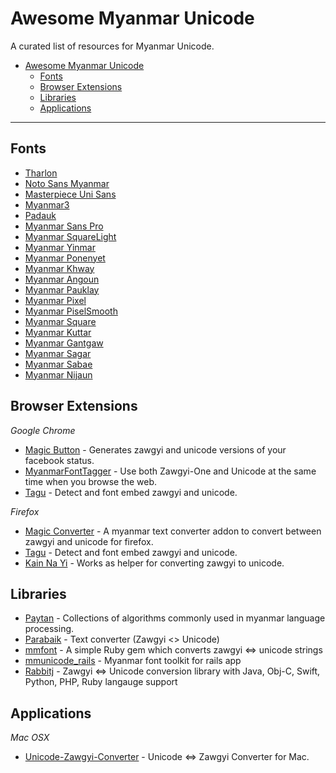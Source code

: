 # Awesome Myanmar Unicode

A curated list of resources for Myanmar Unicode.

- [Awesome Myanmar Unicode](#awesome-myanmar-unicode)
  - [Fonts](#fonts)
  - [Browser Extensions](#browser-extensions)
  - [Libraries](#libraries)
  - [Applications](#applications)

---

## Fonts

* [Tharlon](https://code.google.com/p/tharlon-font/)
* [Noto Sans Myanmar](http://www.google.com/get/noto/#/family/noto-sans-mymr)
* [Masterpiece Uni Sans](http://prahita.sourceforge.net/)
* [Myanmar3](http://code.google.com/p/myanmar3source/)
* [Padauk](http://scripts.sil.org/cms/scripts/page.php?site_id=nrsi&id=Padauk)
* [Myanmar Sans Pro](http://fonts.gstatic.com/ea/myanmarsanspro/v4/download.zip)
* [Myanmar SquareLight](https://github.com/khmertype/MyanmarSquareLight)
* [Myanmar Yinmar](https://github.com/khmertype/MyanmarYinmar)
* [Myanmar Ponenyet](https://github.com/khmertype/MyanmarPonenyet)
* [Myanmar Khway](https://github.com/khmertype/MyanmarKhway)
* [Myanmar Angoun](https://github.com/khmertype/MyanmarAngoun)
* [Myanmar Pauklay](https://github.com/khmertype/MyanmarPauklay)
* [Myanmar Pixel](https://github.com/khmertype/MyanmarPixel)
* [Myanmar PiselSmooth](https://github.com/khmertype/MyanmarPixelSmooth)
* [Myanmar Square](https://github.com/khmertype/MyanmarSquare)
* [Myanmar Kuttar](https://github.com/khmertype/MyanmarKuttar)
* [Myanmar Gantgaw](https://github.com/khmertype/MyanmarGantgaw)
* [Myanmar Sagar](https://github.com/khmertype/MyanmarSagar)
* [Myanmar Sabae](https://github.com/khmertype/MyanmarSabae)
* [Myanmar Nijaun](https://github.com/khmertype/MyanmarNjaun)

## Browser Extensions

*Google Chrome*

* [Magic Button](https://chrome.google.com/webstore/detail/magic-button/anonbddkeifgmiekhengieaajehcpdcg) - Generates zawgyi and unicode versions of your facebook status.
* [MyanmarFontTagger](https://chrome.google.com/webstore/detail/myanmarfonttagger/ildjeipiccodnhbpjebhhodledejdeip) - Use both Zawgyi-One and Unicode at the same time when you browse the web.
* [Tagu](https://chrome.google.com/webstore/detail/tagu/ddjpcdpfemhkibhpmgcdbfajdhgpegdk) - Detect and font embed zawgyi and unicode.

*Firefox*

* [Magic Converter](https://addons.mozilla.org/en-US/firefox/addon/magicconverter/) - A myanmar text converter addon to convert between zawgyi and unicode for firefox.
* [Tagu](https://addons.mozilla.org/en-US/firefox/addon/tagu/) - Detect and font embed zawgyi and unicode.
* [Kain Na Yi](https://addons.mozilla.org/en-US/firefox/addon/kain-na-yi-plug-in/) - Works as helper for converting zawgyi to unicode.

## Libraries

* [Paytan](https://github.com/trhura/paytan) - Collections of algorithms commonly used in myanmar language processing.
* [Parabaik](https://github.com/ngwestar/parabaik) - Text converter (Zawgyi <> Unicode)
* [mmfont](https://github.com/yelinaung/mmfont) - A simple Ruby gem which converts zawgyi <=> unicode strings 
* [mmunicode_rails](https://github.com/dreamingblackcat/mmunicode_rails) - Myanmar font toolkit for rails app
* [Rabbitj](https://github.com/saturngod/Rabbit) - Zawgyi <=> Unicode conversion
  library with Java, Obj-C, Swift, Python, PHP, Ruby langauge support

## Applications

*Mac OSX*

* [Unicode-Zawgyi-Converter](https://github.com/saturngod/Unicode-Zawgyi-Converter/releases) - Unicode <=> Zawgyi Converter for Mac.
